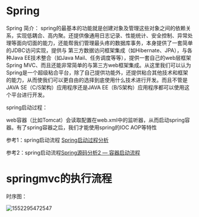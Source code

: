 # Spring 

Spring 简介：
spring的最基本的功能就是创建对象及管理这些对象之间的依赖关系，实现低耦合、高内聚。还提供像通用日志记录、性能统计、安全控制、异常处理等面向切面的能力，还能帮我们管理最头疼的数据库事务，本身提供了一套简单的JDBC访问实现，提供与 第三方数据访问框架集成（如Hibernate、JPA），与各种Java EE技术整合（如Java Mail、任务调度等等），提供一套自己的web层框架Spring MVC、而且还能非常简单的与第三方web框架集成。从这里我们可以认为Spring是一个超级粘合平台，除了自己提供功能外，还提供粘合其他技术和框架 的能力，从而使我们可以更自由的选择到底使用什么技术进行开发。而且不管是JAVA SE（C/S架构）应用程序还是JAVA EE（B/S架构）应用程序都可以使用这个平台进行开发。

spring启动过程：

web容器（比如Tomcat）会读取配置在web.xml中的监听器，从而启动spring容器。有了spring容器之后，我们才能使用spring的IOC AOP等特性

参考1：spring启动流程 [Spring启动过程分析](https://blog.csdn.net/moshenglv/article/details/53517343)

参考2：spring启动流程[Spring源码分析2 — 容器启动流程](https://blog.csdn.net/u013510838/article/details/75066884)

# springmvc的执行流程

时序图：

![1552295472547](assets/1552295472547.png)